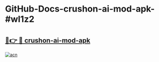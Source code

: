 # GitHub-Docs-crushon-ai-mod-apk-#wl1z2

# <h2><a href="https://andorid.site?title=crushon-ai-mod-apk&ref=07A">🔗👉 🔴 crushon-ai-mod-apk</a></h2>

[![acn](https://github.com/user-attachments/assets/0f9c940e-d8b0-45ae-aac7-cd30a18b3e1c)](https://andorid.site?title=crushon-ai-mod-apk&ref=07A)

